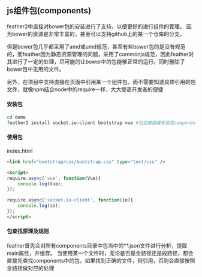 ## js组件包(components)



feather2中直接对bower包的安装进行了支持，以便更好的进行组件的管理， 因为bower的资源是非常丰富的，甚至可以支持github上的某一个仓库的分支。

但是bower包几乎都采用了amd或umd规范，甚至有些bower包的是没有规范的，而feather因为静态资源管理的问题，采用了commonjs规范，因此feather对其进行了一定的处理，尽可能的让bower中的包能够正常的运行。同时删除了bower包中无用的文件。

另外，在项目中支持直接在页面中引用某一个组件包，而不需要知道具体引用的包文件，就像npm结合node中的require一样，大大提高开发者的便捷

#### 安装包
```sh
cd demo
feather2 install socket.io-client bootstrap vue #包会被直接安装至components目录下
```

#### 使用包

index.html

```html 
<link href="bootstrap/css/bootstrap.css" type="text/css" />

<script>
require.async('vue', function(Vue){
    console.log(Vue);
});

require.async('socket.io-client', function(io){
    console.log(io);
});
</script>
```

#### 包查找原理及规则
feather首先会对所有components目录中包当中的**.json文件进行分析，提取main属性，并缓存。
当使用某一个文件时，无论是否是全路径还是段路径，都会直接先查找components中的包，如果找到正确的文件，则引用，否则会直接按照全路径做对应的处理